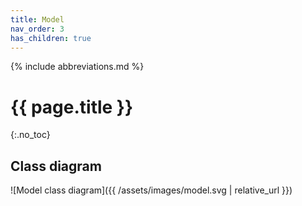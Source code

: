 ```yaml
---
title: Model
nav_order: 3
has_children: true
---
```


{% include abbreviations.md %}

# {{ page.title }}
{:.no_toc}

## Class diagram

![Model class diagram]({{ /assets/images/model.svg | relative_url }})
